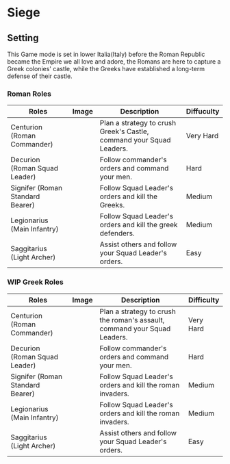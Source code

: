 # Siege
## Setting

This Game mode is set in lower Italia(Italy) before the Roman Republic
became the Empire we all love and adore, the Romans are here to capture
a Greek colonies' castle, while the Greeks have established a long-term
defense of their castle.

### Roman Roles

| Roles                            | Image | Description                                                          | Diffuculty |
| -------------------------------- | ----- | -------------------------------------------------------------------- | ---------- |
| Centurion (Roman Commander)      |       | Plan a strategy to crush Greek's Castle, command your Squad Leaders. | Very Hard  |
| Decurion (Roman Squad Leader)    |       | Follow commander's orders and command your men.                      | Hard       |
| Signifer (Roman Standard Bearer) |       | Follow Squad Leader's orders and kill the Greeks.                    | Medium     |
| Legionarius (Main Infantry)      |       | Follow Squad Leader's orders and kill the greek defenders.           | Medium     |
| Saggitarius (Light Archer)       |       | Assist others and follow your Squad Leader's orders.                 | Easy       |

### WIP Greek Roles

| Roles                            | Image | Description                                                               | Difficulty |
| -------------------------------- | ----- | ------------------------------------------------------------------------- | ---------- |
| Centurion (Roman Commander)      |       | Plan a strategy to crush the roman's assault, command your Squad Leaders. | Very Hard  |
| Decurion (Roman Squad Leader)    |       | Follow commander's orders and command your men.                           | Hard       |
| Signifer (Roman Standard Bearer) |       | Follow Squad Leader's orders and kill the roman invaders.                 | Medium     |
| Legionarius (Main Infantry)      |       | Follow Squad Leader's orders and kill the roman invaders.                 | Medium     |
| Saggitarius (Light Archer)       |       | Assist others and follow your Squad Leader's orders.                      | Easy       |